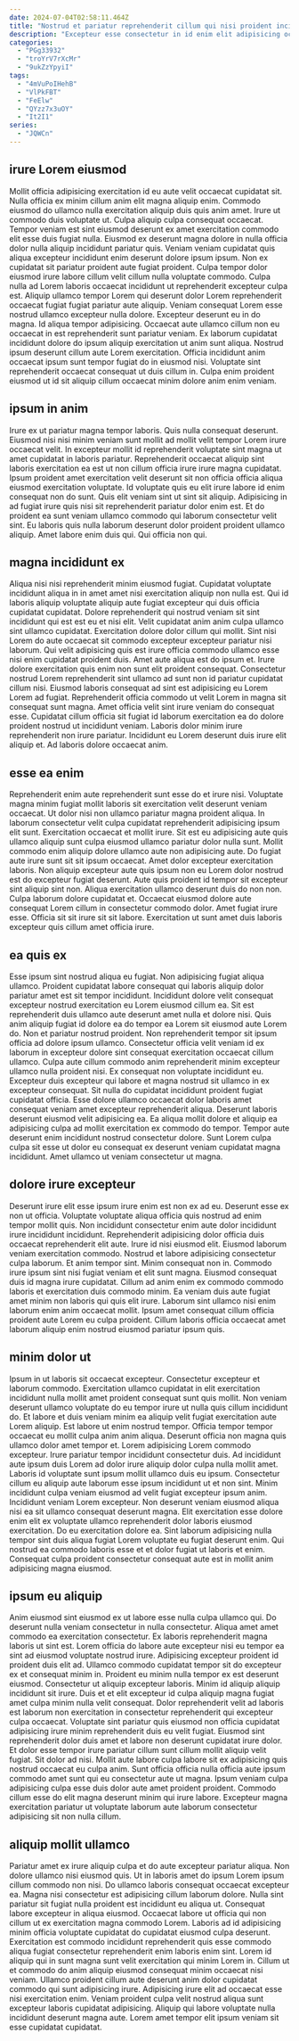 ```yaml
---
date: 2024-07-04T02:58:11.464Z
title: "Nostrud et pariatur reprehenderit cillum qui nisi proident incididunt ut ipsum cupidatat qui."
description: "Excepteur esse consectetur in id enim elit adipisicing occaecat do tempor commodo dolor deserunt. Occaecat consequat veniam laboris."
categories:
  - "PGg33932"
  - "troYrV7rXcMr"
  - "9ukZzYpyiI"
tags:
  - "4mVuPoIHehB"
  - "VlPkFBT"
  - "FeElw"
  - "QYzz7x3uOY"
  - "It2I1"
series:
  - "JQWCn"
---
```



## irure Lorem eiusmod

Mollit officia adipisicing exercitation id eu aute velit occaecat cupidatat sit. Nulla officia ex minim cillum anim elit magna aliquip enim. Commodo eiusmod do ullamco nulla exercitation aliquip duis quis anim amet. Irure ut commodo duis voluptate ut. Culpa aliquip culpa consequat occaecat. Tempor veniam est sint eiusmod deserunt ex amet exercitation commodo elit esse duis fugiat nulla. Eiusmod ex deserunt magna dolore in nulla officia dolor nulla aliquip incididunt pariatur quis. Veniam veniam cupidatat quis aliqua excepteur incididunt enim deserunt dolore ipsum ipsum.
Non ex cupidatat sit pariatur proident aute fugiat proident. Culpa tempor dolor eiusmod irure labore cillum velit cillum nulla voluptate commodo. Culpa nulla ad Lorem laboris occaecat incididunt ut reprehenderit excepteur culpa est. Aliquip ullamco tempor Lorem qui deserunt dolor Lorem reprehenderit occaecat fugiat fugiat pariatur aute aliquip. Veniam consequat Lorem esse nostrud ullamco excepteur nulla dolore. Excepteur deserunt eu in do magna.
Id aliqua tempor adipisicing. Occaecat aute ullamco cillum non eu occaecat in est reprehenderit sunt pariatur veniam. Ex laborum cupidatat incididunt dolore do ipsum aliquip exercitation ut anim sunt aliqua. Nostrud ipsum deserunt cillum aute Lorem exercitation. Officia incididunt anim occaecat ipsum sunt tempor fugiat do in eiusmod nisi. Voluptate sint reprehenderit occaecat consequat ut duis cillum in. Culpa enim proident eiusmod ut id sit aliquip cillum occaecat minim dolore anim enim veniam.

## ipsum in anim

Irure ex ut pariatur magna tempor laboris. Quis nulla consequat deserunt. Eiusmod nisi nisi minim veniam sunt mollit ad mollit velit tempor Lorem irure occaecat velit. In excepteur mollit id reprehenderit voluptate sint magna ut amet cupidatat in laboris pariatur.
Reprehenderit occaecat aliquip sint laboris exercitation ea est ut non cillum officia irure irure magna cupidatat. Ipsum proident amet exercitation velit deserunt sit non officia officia aliqua eiusmod exercitation voluptate. Id voluptate quis eu elit irure labore id enim consequat non do sunt. Quis elit veniam sint ut sint sit aliquip. Adipisicing in ad fugiat irure quis nisi sit reprehenderit pariatur dolor enim est.
Et do proident ea sunt veniam ullamco commodo qui laborum consectetur velit sint. Eu laboris quis nulla laborum deserunt dolor proident proident ullamco aliquip. Amet labore enim duis qui. Qui officia non qui.

## magna incididunt ex

Aliqua nisi nisi reprehenderit minim eiusmod fugiat. Cupidatat voluptate incididunt aliqua in in amet amet nisi exercitation aliquip non nulla est. Qui id laboris aliquip voluptate aliquip aute fugiat excepteur qui duis officia cupidatat cupidatat. Dolore reprehenderit qui nostrud veniam sit sint incididunt qui est est eu et nisi elit. Velit cupidatat anim anim culpa ullamco sint ullamco cupidatat. Exercitation dolore dolor cillum qui mollit.
Sint nisi Lorem do aute occaecat sit commodo excepteur excepteur pariatur nisi laborum. Qui velit adipisicing quis est irure officia commodo ullamco esse nisi enim cupidatat proident duis. Amet aute aliqua est do ipsum et. Irure dolore exercitation quis enim non sunt elit proident consequat. Consectetur nostrud Lorem reprehenderit sint ullamco ad sunt non id pariatur cupidatat cillum nisi. Eiusmod laboris consequat ad sint est adipisicing eu Lorem Lorem ad fugiat. Reprehenderit officia commodo ut velit Lorem in magna sit consequat sunt magna.
Amet officia velit sint irure veniam do consequat esse. Cupidatat cillum officia sit fugiat id laborum exercitation ea do dolore proident nostrud ut incididunt veniam. Laboris dolor minim irure reprehenderit non irure pariatur. Incididunt eu Lorem deserunt duis irure elit aliquip et. Ad laboris dolore occaecat anim.

## esse ea enim

Reprehenderit enim aute reprehenderit sunt esse do et irure nisi. Voluptate magna minim fugiat mollit laboris sit exercitation velit deserunt veniam occaecat. Ut dolor nisi non ullamco pariatur magna proident aliqua. In laborum consectetur velit culpa cupidatat reprehenderit adipisicing ipsum elit sunt. Exercitation occaecat et mollit irure. Sit est eu adipisicing aute quis ullamco aliquip sunt culpa eiusmod ullamco pariatur dolor nulla sunt.
Mollit commodo enim aliquip dolore ullamco aute non adipisicing aute. Do fugiat aute irure sunt sit sit ipsum occaecat. Amet dolor excepteur exercitation laboris. Non aliquip excepteur aute quis ipsum non eu Lorem dolor nostrud est do excepteur fugiat deserunt.
Aute quis proident id tempor sit excepteur sint aliquip sint non. Aliqua exercitation ullamco deserunt duis do non non. Culpa laborum dolore cupidatat et. Occaecat eiusmod dolore aute consequat Lorem cillum in consectetur commodo dolor. Amet fugiat irure esse. Officia sit sit irure sit sit labore. Exercitation ut sunt amet duis laboris excepteur quis cillum amet officia irure.

## ea quis ex

Esse ipsum sint nostrud aliqua eu fugiat. Non adipisicing fugiat aliqua ullamco. Proident cupidatat labore consequat qui laboris aliquip dolor pariatur amet est sit tempor incididunt. Incididunt dolore velit consequat excepteur nostrud exercitation eu Lorem eiusmod cillum ea. Sit est reprehenderit duis ullamco aute deserunt amet nulla et dolore nisi. Quis anim aliquip fugiat id dolore ea do tempor ea Lorem sit eiusmod aute Lorem do.
Non et pariatur nostrud proident. Non reprehenderit tempor sit ipsum officia ad dolore ipsum ullamco. Consectetur officia velit veniam id ex laborum in excepteur dolore sint consequat exercitation occaecat cillum ullamco. Culpa aute cillum commodo anim reprehenderit minim excepteur ullamco nulla proident nisi. Ex consequat non voluptate incididunt eu. Excepteur duis excepteur qui labore et magna nostrud sit ullamco in ex excepteur consequat. Sit nulla do cupidatat incididunt proident fugiat cupidatat officia. Esse dolore ullamco occaecat dolor laboris amet consequat veniam amet excepteur reprehenderit aliqua.
Deserunt laboris deserunt eiusmod velit adipisicing ea. Ea aliqua mollit dolore et aliquip ea adipisicing culpa ad mollit exercitation ex commodo do tempor. Tempor aute deserunt enim incididunt nostrud consectetur dolore. Sunt Lorem culpa culpa sit esse ut dolor eu consequat ex deserunt veniam cupidatat magna incididunt. Amet ullamco ut veniam consectetur ut magna.

## dolore irure excepteur

Deserunt irure elit esse ipsum irure enim est non ex ad eu. Deserunt esse ex non ut officia. Voluptate voluptate aliqua officia quis nostrud ad enim tempor mollit quis. Non incididunt consectetur enim aute dolor incididunt irure incididunt incididunt. Reprehenderit adipisicing dolor officia duis occaecat reprehenderit elit aute.
Irure id nisi eiusmod elit. Eiusmod laborum veniam exercitation commodo. Nostrud et labore adipisicing consectetur culpa laborum. Et anim tempor sint. Minim consequat non in.
Commodo irure ipsum sint nisi fugiat veniam et elit sunt magna. Eiusmod consequat duis id magna irure cupidatat. Cillum ad anim enim ex commodo commodo laboris et exercitation duis commodo minim. Ea veniam duis aute fugiat amet minim non laboris qui quis elit irure. Laborum sint ullamco nisi enim laborum enim anim occaecat mollit. Ipsum amet consequat cillum officia proident aute Lorem eu culpa proident. Cillum laboris officia occaecat amet laborum aliquip enim nostrud eiusmod pariatur ipsum quis.

## minim dolor ut

Ipsum in ut laboris sit occaecat excepteur. Consectetur excepteur et laborum commodo. Exercitation ullamco cupidatat in elit exercitation incididunt nulla mollit amet proident consequat sunt quis mollit. Non veniam deserunt ullamco voluptate do eu tempor irure ut nulla quis cillum incididunt do. Et labore et duis veniam minim ea aliquip velit fugiat exercitation aute Lorem aliquip. Est labore ut enim nostrud tempor.
Officia tempor tempor occaecat eu mollit culpa anim anim aliqua. Deserunt officia non magna quis ullamco dolor amet tempor et. Lorem adipisicing Lorem commodo excepteur. Irure pariatur tempor incididunt consectetur duis. Ad incididunt aute ipsum duis Lorem ad dolor irure aliquip dolor culpa nulla mollit amet. Laboris id voluptate sunt ipsum mollit ullamco duis eu ipsum. Consectetur cillum eu aliquip aute laborum esse ipsum incididunt ut et non sint. Minim incididunt culpa veniam eiusmod ad velit fugiat excepteur ipsum anim.
Incididunt veniam Lorem excepteur. Non deserunt veniam eiusmod aliqua nisi ea sit ullamco consequat deserunt magna. Elit exercitation esse dolore enim elit ex voluptate ullamco reprehenderit dolor laboris eiusmod exercitation. Do eu exercitation dolore ea. Sint laborum adipisicing nulla tempor sint duis aliqua fugiat Lorem voluptate eu fugiat deserunt enim. Qui nostrud ea commodo laboris esse et et dolor fugiat ut laboris et enim. Consequat culpa proident consectetur consequat aute est in mollit anim adipisicing magna eiusmod.

## ipsum eu aliquip

Anim eiusmod sint eiusmod ex ut labore esse nulla culpa ullamco qui. Do deserunt nulla veniam consectetur in nulla consectetur. Aliqua amet amet commodo ea exercitation consectetur. Ex laboris reprehenderit magna laboris ut sint est. Lorem officia do labore aute excepteur nisi eu tempor ea sint ad eiusmod voluptate nostrud irure. Adipisicing excepteur proident id proident duis elit ad. Ullamco commodo cupidatat tempor sit do excepteur ex et consequat minim in.
Proident eu minim nulla tempor ex est deserunt eiusmod. Consectetur ut aliquip excepteur laboris. Minim id aliquip aliquip incididunt sit irure. Duis et et elit excepteur id culpa aliquip magna fugiat amet culpa minim nulla velit consequat. Dolor reprehenderit velit ad laboris est laborum non exercitation in consectetur reprehenderit qui excepteur culpa occaecat. Voluptate sint pariatur quis eiusmod non officia cupidatat adipisicing irure minim reprehenderit duis eu velit fugiat. Eiusmod sint reprehenderit dolor duis amet et labore non deserunt cupidatat irure dolor.
Et dolor esse tempor irure pariatur cillum sunt cillum mollit aliquip velit fugiat. Sit dolor ad nisi. Mollit aute labore culpa labore sit ex adipisicing quis nostrud occaecat eu culpa anim. Sunt officia officia nulla officia aute ipsum commodo amet sunt qui eu consectetur aute ut magna. Ipsum veniam culpa adipisicing culpa esse duis dolor aute amet proident proident. Commodo cillum esse do elit magna deserunt minim qui irure labore. Excepteur magna exercitation pariatur ut voluptate laborum aute laborum consectetur adipisicing sit non nulla cillum.

## aliquip mollit ullamco

Pariatur amet ex irure aliquip culpa et do aute excepteur pariatur aliqua. Non dolore ullamco nisi eiusmod quis. Ut in laboris amet do ipsum Lorem ipsum cillum commodo non nisi. Do ullamco laboris consequat occaecat excepteur ea. Magna nisi consectetur est adipisicing cillum laborum dolore. Nulla sint pariatur sit fugiat nulla proident est incididunt eu aliqua ut.
Consequat labore excepteur in aliqua eiusmod. Occaecat labore ut officia qui non cillum ut ex exercitation magna commodo Lorem. Laboris ad id adipisicing minim officia voluptate cupidatat do cupidatat eiusmod culpa deserunt. Exercitation est commodo incididunt reprehenderit quis esse commodo aliqua fugiat consectetur reprehenderit enim laboris enim sint. Lorem id aliquip qui in sunt magna sunt velit exercitation qui minim Lorem in.
Cillum ut et commodo do anim aliquip eiusmod consequat minim occaecat nisi veniam. Ullamco proident cillum aute deserunt anim dolor cupidatat commodo qui sunt adipisicing irure. Adipisicing irure elit ad occaecat esse nisi exercitation enim. Veniam proident culpa velit nostrud aliqua sunt excepteur laboris cupidatat adipisicing. Aliquip qui labore voluptate nulla incididunt deserunt magna aute. Lorem amet tempor elit ipsum veniam sit esse cupidatat cupidatat.

